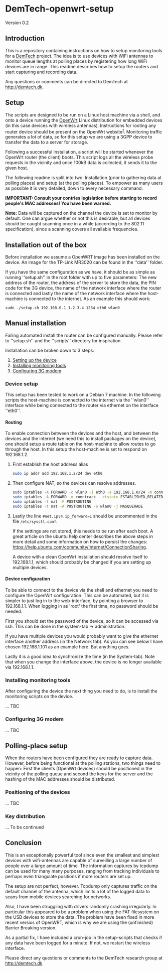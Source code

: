 DemTech-openwrt-setup
=====================

Version 0.2

## Introduction

This is a repository containing instructions on how to setup monitoring
tools for a [DemTech](http://demtech.dk) project.
The idea is to use devices with WiFi antennas to monitor
queue lengths at polling places by registering how long
WiFi devices are in range. This readme describes how to
setup the routers and start capturing and recording data.

Any questions or comments can be directed to DemTech at http://demtech.dk.

## Setup
The scripts are designed to be run on a Linux host machine
via a shell, and onto a device running the
[OpenWrt](https://openwrt.org/) Linux distribution for embedded
devices (in this case devices with wireless antennas).
Instructions for rooting any router device should be
present on the OpenWrt website<sup>[1]</sup>. Monitoring traffic
generates a lot of data, so for this setup we are using a 3GPP device
to transfer the data to a server for storage.

Following a successful installation, a script will be started whenever
the OpenWrt router (the client) boots. This script logs all the
wireless probe requests in the vicinity and once 100kB data is collected,
it sends it to the given host.

The following readme is split into two: Installation
(prior to gathering data at polling places) and setup
(at the polling places). To empower as many users as possible it is
very detailed, down to every necessary command.

**IMPORTANT: Consult your contries legislation before starting
to record people's MAC addresses! You have been warned.**

**Note:** Data will be captured on the channel the device is set
to monitor by default. One can argue whether or not this is desirable,
but all devices should be caught scanning once in a while
(according to the 802.11 specification), since a scanning covers
all available frequencies.

## Installation out of the box

Before installation we assume a OpenWRT image has been installed
on the device. An image for the TP-Link MR3020 can be found in the
''data'' folder.

If you have the same configuration as we have, it should be as 
simple as running ''setup.sh'' in the root folder with up to five
parameters: The new address of the router, the address of the
server to store the data, the PIN code for the 3G device, the name of
the network interface where the router is connected and lastly the
name of the network interface where the host-machine is connected to
the internet. As an example this should work:
	
	sudo ./setup.sh 192.168.0.1 1.2.3.4 1234 eth0 wlan0
	
## Manual installation

Failing automated install the router can be configured manually.
Please refer to ''setup.sh'' and the ''scripts'' directory
for inspiration.

Installation can be broken down to 3 steps:

1. [Setting up the device](https://github.com/demtech/wb#device-setup)
2. [Installing monitoring tools](https://github.com/demtech/wb#installing-monitoring-tools)
3. [Configuring 3G modem](https://github.com/demtech/wb#configuring-3g-modem)

### Device setup
This setup has been tested to work on a Debian 7 machine. In
the following scripts the host-machine is connected to the internet
via the ''wlan0'' interface while being connected to the router via
ethernet on the interface ''eth0''.

#### Routing
To enable connection between the devices and the host, and
between the devices and the internet (we need this to install
packages on the device), one should setup a route table on the
host-machine to allow routes to go through the host. In this
setup the host-machine is set to respond on 192.168.1.2.

1. First establish the host address alias
	````bash
	sudo ip addr add 192.168.1.2/24 dev eth0
	````

2. Then configure NAT, so the devices can resolve addresses.

	````bash
	sudo iptables -A FORWARD -o wlan0 -i eth0 -s 192.168.1.0/24 -m conntrack --ctstate NEW -j ACCEPT
	sudo iptables -A FORWARD -m conntrack --ctstate ESTABLISHED,RELATED -j ACCEPT
	sudo iptables -t nat -F POSTROUTING
	sudo iptables -t nat -A POSTROUTING -o wlan0 -j MASQUERADE
	````

3. Lastly the line `#net.ipv4.ip_forward=1` should be uncommented
	in the file `/etc/sysctl.conf`.

	If the settings are not stored, this needs to be run after
	each boot. A great article on the ubuntu help center describes the
	above steps in more detail and some information on how to persist
	the changes:
	https://help.ubuntu.com/community/Internet/ConnectionSharing.

	A device with a clean OpenWrt installation should resolve
	itself to 192.168.1.1, which should probably be changed if
	you are setting up multiple devices.

#### Device configuration
To be able to connect to the device via the shell and ethernet
you need to configure the OpenWrt configuration. This can be
automated, but it is simpler to just log in to the web-interface,
by pointing a browser to 192.168.1.1. When logging in as 'root' the first
time, no password should be needed.

First you should set the password of the device, so it can be
accessed via ssh. This can be done in the system-tab -> administration.

If you have multiple devices you would probably want to give
the ethernet interface another address (in the Network tab).
As you can see below I have chosen 192.168.1.101 as an example
here. But anything goes.

Lastly it is a good idea to synchronize the time (in
the System-tab). Note that when you change the interface above,
the device is no longer available via 192.168.1.1.

### Installing monitoring tools

After configuring the device the next thing you need to do, is
to install the monitoring scripts on the device.

... TBC

### Configuring 3G modem

... TBC

## Polling-place setup
When the routers have been configured they are ready to capture data.
However, before being functional at the polling stations, two
things need to happen: First the clients (OpenWrt devices)
should be positioned in the vicinity of the polling queue and second
the keys for the server and the hashing of the MAC addresses should
be distributed.

### Positioning of the devices

... TBC

### Key distribution
... To be continued

## Conclusion
This is an exceptionally powerful tool since even the smallest
and simplest devices with wifi-antennas are capable of
surveilling a large number of people over a large amount of time.
The information captures by tcpdump can be used for many many
purposes, ranging from tracking individuals to perhaps even
triangulate positions if more routers are set up. 

The setup are not perfect, however. Tcpdump only captures traffic
on the default channel of the antenna, which limits a lot of the
logged data to scans from mobile devices searching for networks. 

Also, I have been struggling with drivers randomly crashing
irregularly. In particular this appeared to be a problem when using
the FAT filesystem on the USB devices to store the data. The problem
have been fixed in more recent versios of OpenWRT, which is why we
are using the (unfinished) Barrier Breaking version.

As a partial fix, I have included a cron-job in the setup-scripts
that checks if any data have been logged for a minute. If not, we
restart the wireless interface.

Please direct any questions or comments to the DemTech research group
at http://demtech.dk

[1]: https://openwrt.org/ "OpenWrt homepage"
